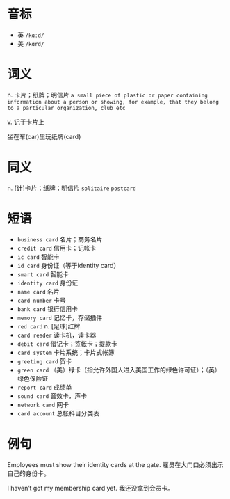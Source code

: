 # 音标

- 英 `/kɑːd/`
- 美 `/kɑrd/`

# 词义

n. 卡片；纸牌；明信片
`a small piece of plastic or paper containing information about a person or showing, for example, that they belong to a particular organization, club etc`

v. 记于卡片上




坐在车(car)里玩纸牌(card)

# 同义

n. [计]卡片；纸牌；明信片
`solitaire` `postcard`

# 短语

- `business card` 名片；商务名片
- `credit card` 信用卡；记帐卡
- `ic card` 智能卡
- `id card` 身份证（等于identity card）
- `smart card` 智能卡
- `identity card` 身份证
- `name card` 名片
- `card number` 卡号
- `bank card` 银行信用卡
- `memory card` 记忆卡，存储插件
- `red card` n. [足球]红牌
- `card reader` 读卡机，读卡器
- `debit card` 借记卡；签帐卡；提款卡
- `card system` 卡片系统；卡片式帐簿
- `greeting card` 贺卡
- `green card` （美）绿卡（指允许外国人进入美国工作的绿色许可证）；（英）绿色保险证
- `report card` 成绩单
- `sound card` 音效卡，声卡
- `network card` 网卡
- `card account` 总帐科目分类表

# 例句

Employees must show their identity cards at the gate.
雇员在大门口必须出示自己的身份卡。

I haven’t got my membership card yet.
我还没拿到会员卡。



